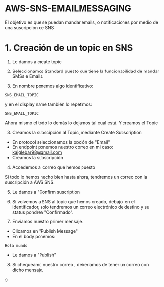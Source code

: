 # AWS-SNS-EMAILMESSAGING
El objetivo es que se puedan mandar emails, o notificaciones por medio de una suscripción de SNS


# 1. Creación de un topic en SNS

1. Le damos a create topic

2. Seleccionamos Standard puesto que tiene la funcionabilidad de mandar SMSs e Emails. 
3. En nombre ponemos algo identificativo: 

```
SNS_EMAIL_TOPIC
```
y en el display name también lo repetimos:

```
SNS_EMAIL_TOPIC
```

Ahora mismo el todo lo demás lo dejamos tal cual está. Y creamos el Topic

3. Creamos la subscipción al Topic, mediante Create Subscription

- En protocol seleccionamos la opción de "Email"
- En endpoint ponemos nuestro correo en mi caso: kaiglebar98@gmail.com
- Creamos la subscripción


4. Accedemos al correo que hemos puesto

Si todo lo hemos hecho bien hasta ahora, tendremos un correo con la suscripción a AWS SNS.

5. Le damos a "Confirm suscription


6. Si volvemos a SNS al topic que hemos creado, debajo, en el identificador, solo tendremos un correo electrónico de destino 
y su status pondrea "Confirmado".

7. Enviamos nuestro primer mensaje. 

- Clicamos en "Publish Message"
- En el body ponemos: 


```
Hola mundo
```
- Le damos a "Publish"

8. Si chequeamo nuestro correo , deberiamos de tener un correo con dicho mensaje.

:)

